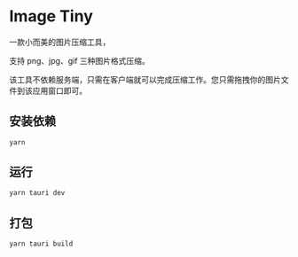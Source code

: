 # Image Tiny

一款小而美的图片压缩工具，

支持 png、jpg、gif 三种图片格式压缩。

该工具不依赖服务端，只需在客户端就可以完成压缩工作。您只需拖拽你的图片文件到该应用窗口即可。

## 安装依赖

```bash
yarn
```

## 运行

```bash
yarn tauri dev
```

## 打包

```bash
yarn tauri build
```


